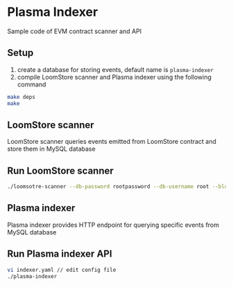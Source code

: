 Plasma Indexer
===

Sample code of EVM contract scanner and API

## Setup

1. create a database for storing events, default name is `plasma-indexer`
2. compile LoomStore scanner and Plasma indexer using the following command
```sh
make deps
make
```

## LoomStore scanner
LoomStore scanner queries events emitted from LoomStore contract and store them in MySQL database

## Run LoomStore scanner
```sh
./loomsotre-scanner --db-password rootpassword --db-username root --block-height 5714082 --read-uri http://plasma.dappchains.com/query
```

## Plasma indexer
Plasma indexer provides HTTP endpoint for querying specific events from MySQL database

## Run Plasma indexer API
```sh
vi indexer.yaml // edit config file
./plasma-indexer
```